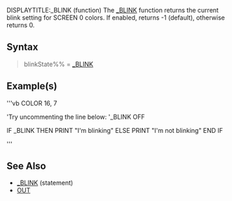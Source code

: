 DISPLAYTITLE:_BLINK (function)
The [_BLINK](_BLINK) function returns the current blink setting for SCREEN 0 colors. If enabled, returns -1 (default), otherwise returns 0.


## Syntax

>  blinkState%% = [_BLINK](_BLINK)


## Example(s)


'''vb
COLOR 16, 7

'Try uncommenting the line below:
'_BLINK OFF

IF _BLINK THEN
    PRINT "I'm blinking"
ELSE
    PRINT "I'm not blinking"
END IF

'''


## See Also

* [_BLINK](_BLINK) (statement)
* [OUT](OUT)




